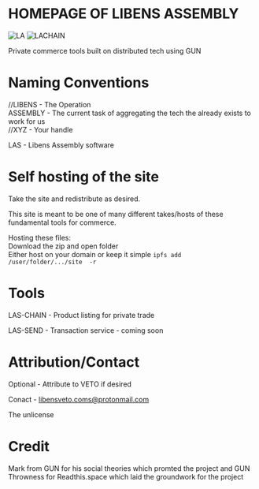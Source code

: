 # HOMEPAGE OF LIBENS ASSEMBLY

![LA](https://user-images.githubusercontent.com/74682732/99741971-51c51c00-2b37-11eb-9f51-8bc57bed1d72.png) ![LACHAIN](https://user-images.githubusercontent.com/74682732/99742255-fe070280-2b37-11eb-9980-27eda21d333b.png)

Private commerce tools built on distributed tech using GUN


# Naming Conventions

//LIBENS - The Operation <br>
ASSEMBLY - The current task of aggregating the tech the already exists to work for us <br>
//XYZ - Your handle

LAS - Libens Assembly software

# Self hosting of the site

Take the site and redistribute as desired.

This site is meant to be one of many different takes/hosts of these fundamental tools for commerce.

Hosting these files: <br>
Download the zip and open folder <br>
Either host on your domain or keep it simple `ipfs add /user/folder/.../site  -r`

# Tools

LAS-CHAIN - Product listing for private trade

LAS-SEND - Transaction service - coming soon

# Attribution/Contact

Optional - Attribute to VETO if desired

Conact - libensveto.coms@protonmail.com

The unlicense

# Credit

Mark from GUN for his social theories which promted the project and GUN <br>
Throwness for Readthis.space which laid the groundwork for the project






